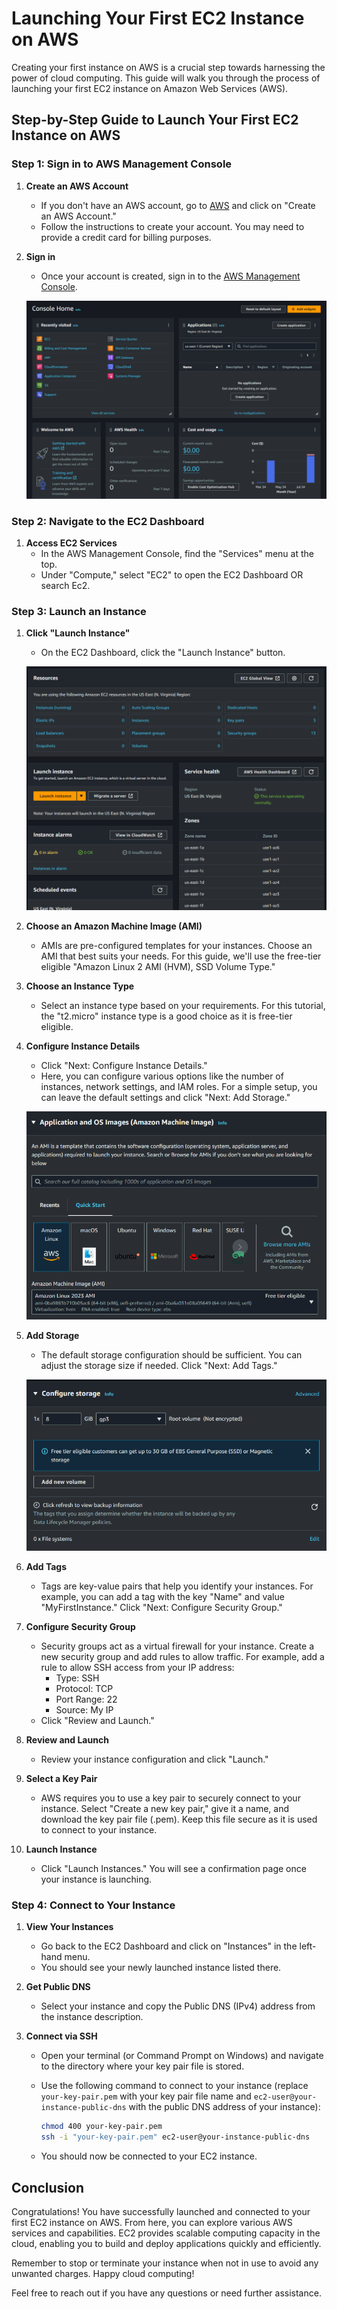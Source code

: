 # Launching Your First EC2 Instance on AWS

Creating your first instance on AWS is a crucial step towards harnessing the power of cloud computing. This guide will walk you through the process of launching your first EC2 instance on Amazon Web Services (AWS).

## Step-by-Step Guide to Launch Your First EC2 Instance on AWS

### Step 1: Sign in to AWS Management Console

1. **Create an AWS Account**
   - If you don't have an AWS account, go to [AWS](https://aws.amazon.com/) and click on "Create an AWS Account."
   - Follow the instructions to create your account. You may need to provide a credit card for billing purposes.

2. **Sign in**
   - Once your account is created, sign in to the [AWS Management Console](https://aws.amazon.com/console/).

   ![alt text](../assets/aws/02-first-ec2/aws-consloe-home.png)

### Step 2: Navigate to the EC2 Dashboard

1. **Access EC2 Services**
   - In the AWS Management Console, find the "Services" menu at the top.
   - Under "Compute," select "EC2" to open the EC2 Dashboard OR search Ec2.
   
### Step 3: Launch an Instance

1. **Click "Launch Instance"**
   - On the EC2 Dashboard, click the "Launch Instance" button.

    ![alt text](../assets/aws/02-first-ec2/ec2-dashboard.png)

2. **Choose an Amazon Machine Image (AMI)**
   - AMIs are pre-configured templates for your instances. Choose an AMI that best suits your needs. For this guide, we'll use the free-tier eligible "Amazon Linux 2 AMI (HVM), SSD Volume Type."

3. **Choose an Instance Type**
   - Select an instance type based on your requirements. For this tutorial, the "t2.micro" instance type is a good choice as it is free-tier eligible.

4. **Configure Instance Details**
   - Click "Next: Configure Instance Details."
   - Here, you can configure various options like the number of instances, network settings, and IAM roles. For a simple setup, you can leave the default settings and click "Next: Add Storage."

   ![alt text](../assets/aws/02-first-ec2/ec2-ami.png)

5. **Add Storage**
   - The default storage configuration should be sufficient. You can adjust the storage size if needed. Click "Next: Add Tags."

   ![alt text](../assets/aws/02-first-ec2/image.png)

6. **Add Tags**
   - Tags are key-value pairs that help you identify your instances. For example, you can add a tag with the key "Name" and value "MyFirstInstance." Click "Next: Configure Security Group."

7. **Configure Security Group**
   - Security groups act as a virtual firewall for your instance. Create a new security group and add rules to allow traffic. For example, add a rule to allow SSH access from your IP address:
     - Type: SSH
     - Protocol: TCP
     - Port Range: 22
     - Source: My IP
   - Click "Review and Launch."

8. **Review and Launch**
   - Review your instance configuration and click "Launch."

9. **Select a Key Pair**
   - AWS requires you to use a key pair to securely connect to your instance. Select "Create a new key pair," give it a name, and download the key pair file (.pem). Keep this file secure as it is used to connect to your instance.

10. **Launch Instance**
    - Click "Launch Instances." You will see a confirmation page once your instance is launching.

### Step 4: Connect to Your Instance

1. **View Your Instances**
   - Go back to the EC2 Dashboard and click on "Instances" in the left-hand menu.
   - You should see your newly launched instance listed there.

2. **Get Public DNS**
   - Select your instance and copy the Public DNS (IPv4) address from the instance description.

3. **Connect via SSH**
   - Open your terminal (or Command Prompt on Windows) and navigate to the directory where your key pair file is stored.
   - Use the following command to connect to your instance (replace `your-key-pair.pem` with your key pair file name and `ec2-user@your-instance-public-dns` with the public DNS address of your instance):

     ```bash
     chmod 400 your-key-pair.pem
     ssh -i "your-key-pair.pem" ec2-user@your-instance-public-dns
     ```

   - You should now be connected to your EC2 instance.

## Conclusion

Congratulations! You have successfully launched and connected to your first EC2 instance on AWS. From here, you can explore various AWS services and capabilities. EC2 provides scalable computing capacity in the cloud, enabling you to build and deploy applications quickly and efficiently.

Remember to stop or terminate your instance when not in use to avoid any unwanted charges. Happy cloud computing!

Feel free to reach out if you have any questions or need further assistance.
